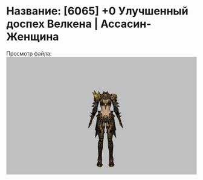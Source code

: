 # Название: [6065] +0 Улучшенный доспех Велкена | Ассасин-Женщина

Просмотр файла:
![p070021.png](p070021.png)